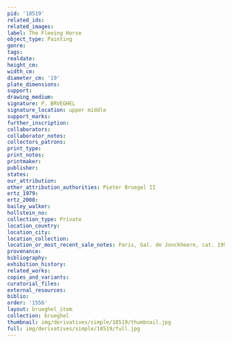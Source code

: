 ```yaml
---
pid: '18519'
related_ids: 
related_images: 
label: The Fleeing Horse
object_type: Painting
genre: 
tags: 
realdate: 
height_cm: 
width_cm: 
diameter_cm: '19'
plate_dimensions: 
support: 
drawing_medium: 
signature: P. BRVEGHEL
signature_location: upper middle
support_marks: 
further_inscription: 
collaborators: 
collaborator_notes: 
collectors_patrons: 
print_type: 
print_notes: 
printmaker: 
publisher: 
states: 
our_attribution: 
other_attribution_authorities: Pieter Bruegel II
ertz_1979: 
ertz_2008: 
bailey_walker: 
hollstein_no: 
collection_type: Private
location_country: 
location_city: 
location_collection: 
location_or_most_recent_sale_notes: Paris, Gal. de Jonckheere, cat. 1991, nr. 7
provenance: 
bibliography: 
exhibition_history: 
related_works: 
copies_and_variants: 
curatorial_files: 
external_resources: 
biblio: 
order: '1556'
layout: brueghel_item
collection: brueghel
thumbnail: img/derivatives/simple/18519/thumbnail.jpg
full: img/derivatives/simple/18519/full.jpg
---
```

